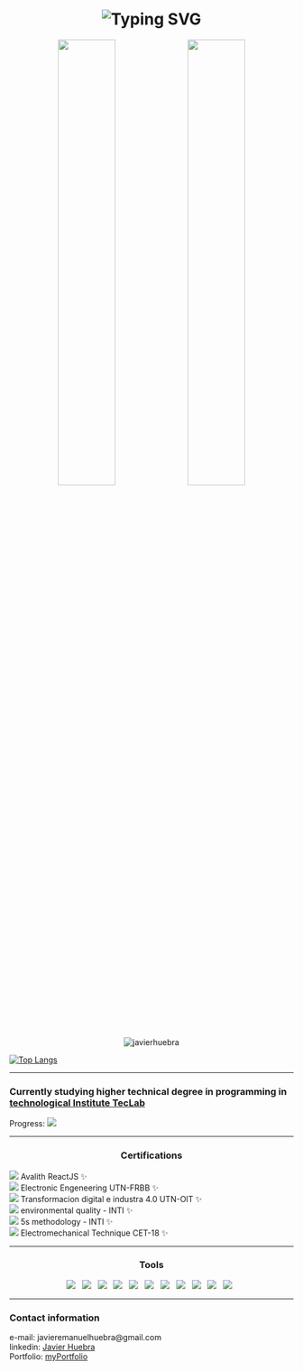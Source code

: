 <h1 align="center">
  <img src="https://readme-typing-svg.herokuapp.com?font=Fira+Code&size=25&pause=1000&color=2E5CF7&width=700&height=60&lines=Hi%2C+i'm+Javier+Huebra+-+Software+Developer" alt="Typing SVG" />
</h1>


<p align="center">
  <img width="45%" src="https://github-readme-streak-stats.herokuapp.com/?user=JavierHuebra&theme=radical&card_width=400&height=600&hide_border=true" />
  <img width="45%" src="https://github-readme-stats.vercel.app/api?username=JavierHuebra&show_icons=true&card_width=400&height=600&theme=radical&%20%20%20%20%20%20include_all_commits=true&hide_border=true" />
</p>
<p align="center"> <img src="https://komarev.com/ghpvc/?username=javierhuebra&label=Profile%20views&color=153066&style=flat" alt="javierhuebra" /></p>

[![Top Langs](https://github-readme-stats.vercel.app/api/top-langs/?username=javierhuebra&layout=compact&card_width=1000&theme=tokyonight)](https://github.com/ezequielrango/github-readme-stats)
<hr>
<div>
<h3>Currently studying higher technical degree in programming in <a href="https://www.teclab.edu.ar">technological Institute TecLab</img></a></h3>

Progress: ![](https://us-central1-progress-markdown.cloudfunctions.net/progress/17)

<hr>
<h3 align="center">Certifications</h3>

  
![](https://us-central1-progress-markdown.cloudfunctions.net/progress/33) Avalith ReactJS :sparkles:
<br>
![](https://us-central1-progress-markdown.cloudfunctions.net/progress/50) Electronic Engeneering UTN-FRBB :sparkles:
<br>
![](https://us-central1-progress-markdown.cloudfunctions.net/progress/0) Transformacion digital e industra 4.0 UTN-OIT :sparkles:
<br>
![](https://us-central1-progress-markdown.cloudfunctions.net/progress/100) environmental quality - INTI :sparkles: 
<br>
![](https://us-central1-progress-markdown.cloudfunctions.net/progress/100) 5s methodology - INTI :sparkles: 
<br>
![](https://us-central1-progress-markdown.cloudfunctions.net/progress/100) Electromechanical Technique CET-18 :sparkles:




<hr>
<div>
<h3 align="center">Tools</h3>
<p align="center">
  <img src="https://img.shields.io/badge/html5-%23E34F26.svg?style=for-the-badge&logo=html5&logoColor=white">&nbsp;&nbsp;
  <img src="https://img.shields.io/badge/css3-%231572B6.svg?style=for-the-badge&logo=css3&logoColor=white">&nbsp;&nbsp;
  <img src="https://img.shields.io/badge/javascript-%23323330.svg?style=for-the-badge&logo=javascript&logoColor=%23F7DF1E">&nbsp;&nbsp;
  <img src="https://img.shields.io/badge/C-%23000000.svg?style=for-the-badge&logo=C&logoColor=white">&nbsp;&nbsp;
   <img src="https://img.shields.io/badge/-ReactJS-61DAFB?logo=react&logoColor=gray&style=for-the-badge">&nbsp;&nbsp;
  <img src="https://img.shields.io/badge/node.js-6DA55F?style=for-the-badge&logo=node.js&logoColor=white">&nbsp;&nbsp;
 <img src="https://img.shields.io/badge/postgresql-%2300f.svg?style=for-the-badge&logo=posgresql&logoColor=white">&nbsp;&nbsp;
  <img src="https://img.shields.io/badge/git-%23F05033.svg?style=for-the-badge&logo=git&logoColor=white">&nbsp;&nbsp;
  <img src="https://img.shields.io/badge/github-%23121011.svg?style=for-the-badge&logo=github&logoColor=white">&nbsp;&nbsp;
  <img src="https://img.shields.io/badge/NPM-%23000000.svg?style=for-the-badge&logo=npm&logoColor=white">&nbsp;&nbsp;
  <img src="https://img.shields.io/badge/FIREBASE-%23F05033.svg?style=for-the-badge&logo=firebase&logoColor=white">&nbsp;&nbsp;
</p>

</div>

<hr>
<h3 align="left">Contact information</h3>
e-mail: javieremanuelhuebra@gmail.com
<br>
linkedin: <a href="https://www.linkedin.com/in/javieremanuelhuebra/">Javier Huebra</a>
<br>
Portfolio: <a href="https://javierhuebra.github.io/curriculum/">myPortfolio</a>

